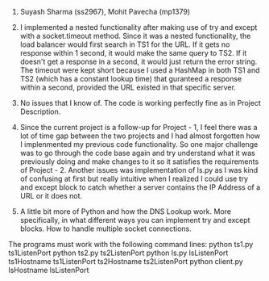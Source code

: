 1. Suyash Sharma (ss2967), Mohit Pavecha (mp1379)

2. I implemented a nested functionality after making use of try and except with a socket.timeout method. Since it was a nested functionality, the load balancer would first search in TS1 for the URL. If it gets no response within 1 second, it would make the same query to TS2. If it doesn't get a response in a second, it would just return the error string. The timeout were kept short because I used a HashMap in both TS1 and TS2 (which has a constant lookup time) that guranteed a response within a second, provided the URL existed in that specific server.

3. No issues that I know of. The code is working perfectly fine as in Project Description.

4. Since the current project is a follow-up for Project - 1, I feel there was a lot of time gap between the two projects and I had almost forgotten how I implenmented my previous code functionality. So one major challenge was to go through the code base again and try understand what it was previously doing and make changes to it so it satisfies the requirements of Project - 2. Another issues was implementation of ls.py as I was kind of confusing at first but really intuitive when I realized I could use try and except block to catch whether a server contains the IP Address of a URL or it does not.

5. A little bit more of Python and how the DNS Lookup work. More specifically, in what different ways you can implement try and except blocks. How to handle multiple socket connections.


The programs must work with the following command lines:
python ts1.py ts1ListenPort
python ts2.py ts2ListenPort
python ls.py lsListenPort ts1Hostname ts1ListenPort ts2Hostname ts2ListenPort
python client.py lsHostname lsListenPort
